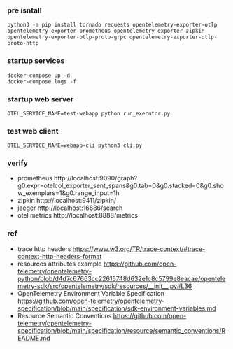 ### pre isntall
```shell
python3 -m pip install tornado requests opentelemetry-exporter-otlp opentelemetry-exporter-prometheus opentelemetry-exporter-zipkin opentelemetry-exporter-otlp-proto-grpc opentelemetry-exporter-otlp-proto-http

```

### startup services

```shell
docker-compose up -d
docker-compose logs -f
```


### startup web server

```shell
OTEL_SERVICE_NAME=test-webapp python run_executor.py
```


### test web client

```shell
OTEL_SERVICE_NAME=webapp-cli python3 cli.py
```

### verify
- prometheus  http://localhost:9090/graph?g0.expr=otelcol_exporter_sent_spans&g0.tab=0&g0.stacked=0&g0.show_exemplars=1&g0.range_input=1h
- zipkin http://localhost:9411/zipkin/
- jaeger http://localhost:16686/search
- otel metrics http://localhost:8888/metrics

### ref
- trace http headers https://www.w3.org/TR/trace-context/#trace-context-http-headers-format
- resources attributes example https://github.com/open-telemetry/opentelemetry-python/blob/d4d7c67663cc22615748d632e1c8c5799e8eacae/opentelemetry-sdk/src/opentelemetry/sdk/resources/__init__.py#L36
- OpenTelemetry Environment Variable Specification https://github.com/open-telemetry/opentelemetry-specification/blob/main/specification/sdk-environment-variables.md
- Resource Semantic Conventions https://github.com/open-telemetry/opentelemetry-specification/blob/main/specification/resource/semantic_conventions/README.md
